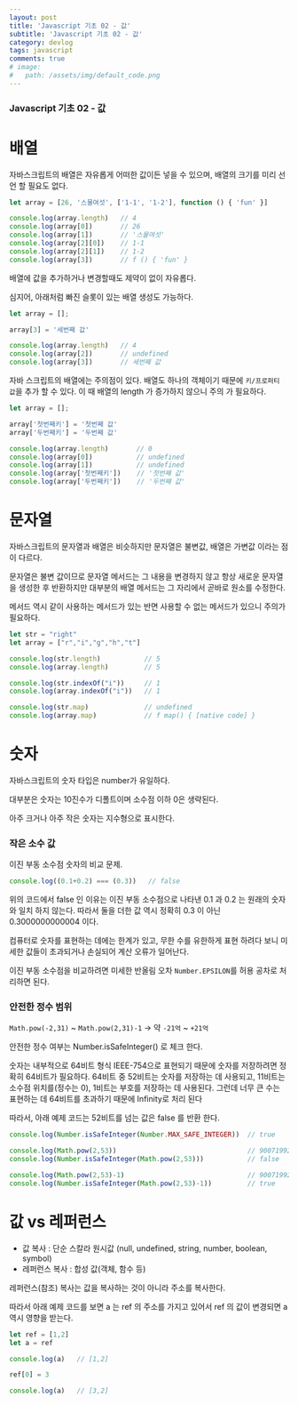 ```yaml
---
layout: post
title: 'Javascript 기초 02 - 값'
subtitle: 'Javascript 기초 02 - 값'
category: devlog
tags: javascript
comments: true
# image: 
#   path: /assets/img/default_code.png
---
```


### Javascript 기초 02 - 값

# 배열

자바스크립트의 배열은 자유롭게 어떠한 값이든 넣을 수 있으며, 배열의 크기를 미리 선언 할 필요도 없다.

```jsx
let array = [26, '스물여섯', ['1-1', '1-2'], function () { 'fun' }]

console.log(array.length)   // 4
console.log(array[0])       // 26
console.log(array[1])       // '스물여섯'
console.log(array[2][0])    // 1-1
console.log(array[2][1])    // 1-2
console.log(array[3])       // f () { 'fun' }
```

배열에 값을 추가하거나 변경할때도 제약이 없이 자유롭다.

심지어, 아래처럼 빠진 슬롯이 있는 배열 생성도 가능하다.

```jsx
let array = [];

array[3] = '세번째 값'

console.log(array.length)   // 4
console.log(array[2])       // undefined
console.log(array[3])       // 세번째 값
```

자바 스크립트의 배열에는 주의점이 있다. 배열도 하나의 객체이기 때문에 `키/프로퍼티 값`을 추가 할 수 있다. 이 때 배열의 length 가 증가하지 않으니 주의 가 필요하다.

```jsx
let array = [];

array['첫번째키'] = '첫번째 값'
array['두번째키'] = '두번째 값'

console.log(array.length)       // 0
console.log(array[0])           // undefined
console.log(array[1])           // undefined
console.log(array['첫번째키'])    // '첫번째 값'
console.log(array['두번째키'])    // '두번째 값'
```

# 문자열

자바스크립트의 문자열과 배열은 비슷하지만 문자열은 불변값, 배열은 가변값 이라는 점이 다르다.

문자열은 불변 값이므로 문자열 메서드는 그 내용을 변경하지 않고 항상 새로운 문자열을 생성한 후 반환하지만 대부분의 배열 메서드는 그 자리에서 곧바로 원소를 수정한다.

메서드 역시 같이 사용하는 메서드가 있는 반면 사용할 수 없는 메서드가 있으니 주의가 필요하다.

```jsx
let str = "right"
let array = ["r","i","g","h","t"]

console.log(str.length)           // 5
console.log(array.length)         // 5

console.log(str.indexOf("i"))     // 1
console.log(array.indexOf("i"))   // 1

console.log(str.map)              // undefined
console.log(array.map)            // f map() { [native code] }
```

# 숫자

자바스크립트의 숫자 타입은 number가 유일하다.

대부분은 숫자는 10진수가 디폴트이며 소수점 이하 0은 생략된다.

아주 크거나 아주 작은 숫자는 지수형으로 표시한다.

### 작은 소수 값

이진 부동 소수점 숫자의 비교 문제.

```jsx
console.log((0.1+0.2) === (0.3))   // false
```

위의 코드에서 false 인 이유는 이진 부동 소수점으로 나타낸 0.1 과 0.2 는 원래의 숫자와 일치 하지 않는다. 따라서 둘을 더한 값 역시 정확히 0.3 이 아닌 0.3000000000004 이다.

컴퓨터로 숫자를 표현하는 데에는 한계가 있고, 무한 수를 유한하게 표현 하려다 보니 미세한 값들이 초과되거나 손실되어 계산 오류가 일어난다.


이진 부동 소수점을 비교하려면 미세한 반올림 오차 `Number.EPSILON`를 허용 공차로 처리하면 된다.

### 안전한 정수 범위

`Math.pow(-2,31)` ~ `Math.pow(2,31)-1`  →  약 `-21억` ~ `+21억`

안전한 정수 여부는 Number.isSafeInteger() 로 체크 한다.

숫자는 내부적으로 64비트 형식 IEEE-754으로 표현되기 때문에 숫자를 저장하려면 정확히 64비트가 필요하다. 64비트 중 52비트는 숫자를 저장하는 데 사용되고, 
11비트는 소수점 위치를(정수는 0), 1비트는 부호를 저장하는 데 사용된다. 그런데 너무 큰 수는 표현하는 데 64비트를 초과하기 때문에 Infinity로 처리 된다

따라서, 아래 예제 코드는 52비트를 넘는 값은 false 를 반환 한다.

```jsx
console.log(Number.isSafeInteger(Number.MAX_SAFE_INTEGER))  // true

console.log(Math.pow(2,53))                                 // 9007199254740992
console.log(Number.isSafeInteger(Math.pow(2,53)))           // false

console.log(Math.pow(2,53)-1)                               // 9007199254740991
console.log(Number.isSafeInteger(Math.pow(2,53)-1))         // true
```

# 값  vs 레퍼런스

- 값 복사 : 단순 스칼라 원시값 (null, undefined, string, number, boolean, symbol)
- 레퍼런스 복사 : 합성 값(객체, 함수 등)

레퍼런스(참조) 복사는 값을 복사하는 것이 아니라 주소를 복사한다. 

따라서 아래 예제 코드를 보면 a 는 ref 의 주소를 가지고 있어서 ref 의 값이 변경되면 a 역시 영향을 받는다.

```jsx
let ref = [1,2]
let a = ref

console.log(a)   // [1,2]

ref[0] = 3

console.log(a)   // [3,2]
```